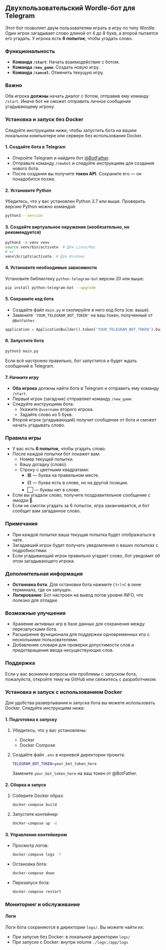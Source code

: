 ## Двухпользовательский Wordle-бот для Telegram

Этот бот позволяет двум пользователям играть в игру по типу Wordle. Один игрок загадывает слово длиной от 4 до 8 букв, а второй пытается его угадать. У игрока есть **6 попыток**, чтобы угадать слово.

### Функциональность

- **Команда `/start`**: Начать взаимодействие с ботом.
- **Команда `/new_game`**: Создать новую игру.
- **Команда `/cancel`**: Отменить текущую игру.

### Важно

Оба игрока **должны** начать диалог с ботом, отправив ему команду `/start`. Иначе бот не сможет отправить личное сообщение угадывающему игроку.

### Установка и запуск без Docker

Следуйте инструкциям ниже, чтобы запустить бота на вашем локальном компьютере или сервере без использования Docker.

#### 1. Создайте бота в Telegram

- Откройте Telegram и найдите бот [@BotFather](https://telegram.me/BotFather).
- Отправьте команду `/newbot` и следуйте инструкциям для создания нового бота.
- После создания вы получите **токен API**. Сохраните его — он понадобится позже.

#### 2. Установите Python

Убедитесь, что у вас установлен Python 3.7 или выше. Проверить версию Python можно командой:

```bash
python3 --version
```

#### 3. Создайте виртуальное окружение (необязательно, но рекомендуется)

```bash
python3 -m venv venv
source venv/bin/activate  # Для Linux/Mac
# or
venv\Scripts\activate  # Для Windows
```

#### 4. Установите необходимые зависимости

Установите библиотеку `python-telegram-bot` версии 20 или выше:

```bash
pip install python-telegram-bot --upgrade
```

#### 5. Сохраните код бота

- Создайте файл `main.py` и скопируйте в него код бота (см. выше).
- Замените `'YOUR_TELEGRAM_BOT_TOKEN'` на ваш токен, полученный от `@BotFather`.

```python
application = ApplicationBuilder().token('YOUR_TELEGRAM_BOT_TOKEN').build()
```

#### 6. Запустите бота

```bash
python3 main.py
```

Если всё настроено правильно, бот запустится и будет ждать сообщений в Telegram.

#### 7. Начните игру

- **Оба игрока** должны найти бота в Telegram и отправить ему команду `/start`.
- Первый игрок (загадчик) отправляет команду `/new_game`.
- Следуйте инструкциям бота:
  - Укажите `@username` второго игрока.
  - Задайте слово из 5 букв.
- Второй игрок (угадывающий) получит сообщение от бота и сможет начать угадывать слово.

### Правила игры

- У вас есть **6 попыток**, чтобы угадать слово.
- После каждой попытки бот покажет вам:
  - Номер текущей попытки.
  - Вашу догадку (слово).
  - Строку с цветными квадратами:
    - 🟩 — буква на правильном месте.
    - 🟨 — буква есть в слове, но на другой позиции.
    - ⬜ — буквы нет в слове.
- Если вы угадали слово, получите поздравительное сообщение с эмодзи 🎉.
- Если не смогли угадать за 6 попыток, игра заканчивается, и бот сообщит вам загаданное слово.

### Примечания

- При каждой попытке ваша текущая попытка будет отображаться в чате.
- Загадавший игрок будет получать уведомления о ваших попытках с подробностями.
- Если угадывающий игрок правильно угадает слово, бот уведомит об этом загадывающего игрока.

### Дополнительная информация

- **Остановка бота**: Для остановки бота нажмите `Ctrl+C` в окне терминала, где он запущен.
- **Логирование**: Бот настроен на вывод логов уровня INFO, что полезно для отладки.

### Возможные улучшения

- Хранение активных игр в базе данных для сохранения между перезапусками бота.
- Расширение функционала для поддержки одновременных игр с несколькими пользователями.
- Добавление словаря для проверки допустимости слов и предотвращения ввода несуществующих слов.

### Поддержка

Если у вас возникли вопросы или проблемы с запуском бота, пожалуйста, откройте тему на GitHub или свяжитесь с разработчиком.

### Установка и запуск с использованием Docker

Для удобства развертывания и запуска бота вы можете использовать Docker. Следуйте инструкциям ниже:

#### 1. Подготовка к запуску

1. Убедитесь, что у вас установлены:
   - Docker
   - Docker Compose

2. Создайте файл `.env` в корневой директории проекта:
   ```bash
   TELEGRAM_BOT_TOKEN=your_bot_token_here
   ```
   Замените `your_bot_token_here` на ваш токен от @BotFather.

#### 2. Сборка и запуск

1. Соберите Docker образ:
   ```bash
   docker-compose build
   ```

2. Запустите контейнер:
   ```bash
   docker-compose up -d
   ```

#### 3. Управление контейнером

- Просмотр логов:
  ```bash
  docker-compose logs -f
  ```

- Остановка бота:
  ```bash
  docker-compose down
  ```

- Перезапуск бота:
  ```bash
  docker-compose restart
  ```

### Мониторинг и обслуживание

#### Логи
Логи бота сохраняются в директории `logs/`. Вы можете найти их:
- При запуске без Docker: в локальной директории `logs/`
- При запуске с Docker: внутри volume `./logs:/app/logs`
